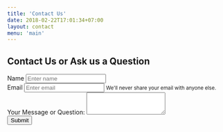 ```yaml
---
title: 'Contact Us'
date: 2018-02-22T17:01:34+07:00
layout: contact
menu: 'main'
---
```


<h2>Contact Us or Ask us a Question</h2>
<form name="contact" method="POST" data-netlify="true">
  <div class="form-group">
    <label for="nameInput">Name</label>
    <input type="text" name="name" class="form-control" id="nameInput" placeholder="Enter name">
  </div>
  <div class="form-group">
    <label for="inputEmail1">Email </label>
    <input type="email" name="email"  class="form-control" id="inputEmail1" aria-describedby="emailHelp" placeholder="Enter email">
    <small id="emailHelp" class="form-text text-muted">We'll never share your email with anyone else.</small>
  </div>
  <div class="form-group">
    <label for="messageInput">Your Message or Question:</label>
    <textarea class="form-control" id="messageInput" rows="3" name = "message"></textarea>
  </div>
  <button type="submit" class="btn btn-primary">Submit</button>
</form>
